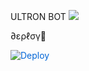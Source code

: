 ULTRON BOT
<img src="https://telegra.ph/file/44a89dae5c134fdcd8203.jpg">
</p> 
∂ερℓσү🔱

<a href="https://dashboard.heroku.com/new?button-url=https%3A%2F%2Fgithub.com%2FMickeyxD%2FUltronUserBot&template=https%3A%2F%2Fgithub.com%2FMickeyxD%2FUltronUserBot" rel="nofollow" style="background-color: initial; box-sizing: border-box; color: #0366d6; text-decoration-line: none;"><img alt="Deploy" data-canonical-src="https://www.herokucdn.com/deploy/button.svg" src="https://camo.githubusercontent.com/83b0e95b38892b49184e07ad572c94c8038323fb/68747470733a2f2f7777772e6865726f6b7563646e2e636f6d2f6465706c6f792f627574746f6e2e737667" style="border-style: none; box-sizing: initial; max-width: 100%;" /></a></div>
</a>
